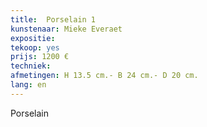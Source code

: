```yaml
---
title:  Porselain 1
kunstenaar: Mieke Everaet
expositie: 
tekoop: yes
prijs: 1200 €
techniek:
afmetingen: H 13.5 cm.- B 24 cm.- D 20 cm.
lang: en
---
```


Porselain